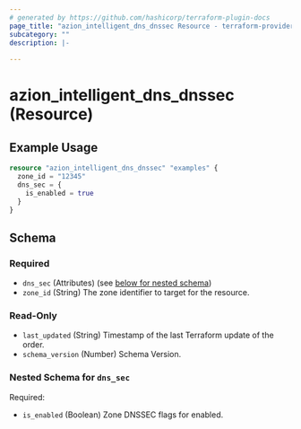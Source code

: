 ```yaml
---
# generated by https://github.com/hashicorp/terraform-plugin-docs
page_title: "azion_intelligent_dns_dnssec Resource - terraform-provider-azion"
subcategory: ""
description: |-
  
---
```


# azion_intelligent_dns_dnssec (Resource)



## Example Usage

```terraform
resource "azion_intelligent_dns_dnssec" "examples" {
  zone_id = "12345"
  dns_sec = {
    is_enabled = true
  }
}
```

<!-- schema generated by tfplugindocs -->
## Schema

### Required

- `dns_sec` (Attributes) (see [below for nested schema](#nestedatt--dns_sec))
- `zone_id` (String) The zone identifier to target for the resource.

### Read-Only

- `last_updated` (String) Timestamp of the last Terraform update of the order.
- `schema_version` (Number) Schema Version.

<a id="nestedatt--dns_sec"></a>
### Nested Schema for `dns_sec`

Required:

- `is_enabled` (Boolean) Zone DNSSEC flags for enabled.


